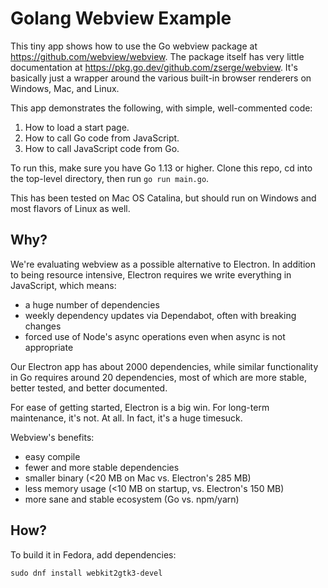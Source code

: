 # Golang Webview Example

This tiny app shows how to use the Go webview package at https://github.com/webview/webview. The package itself has very little documentation at https://pkg.go.dev/github.com/zserge/webview. It's basically just a wrapper around the various built-in browser renderers on Windows, Mac, and Linux.

This app demonstrates the following, with simple, well-commented code:

1. How to load a start page.
2. How to call Go code from JavaScript.
3. How to call JavaScript code from Go.

To run this, make sure you have Go 1.13 or higher. Clone this repo, cd into the top-level directory, then run `go run main.go`.

This has been tested on Mac OS Catalina, but should run on Windows and most flavors of Linux as well.

## Why?

We're evaluating webview as a possible alternative to Electron. In addition to being resource intensive, Electron requires we write everything in JavaScript, which means:

* a huge number of dependencies
* weekly dependency updates via Dependabot, often with breaking changes
* forced use of Node's async operations even when async is not appropriate

Our Electron app has about 2000 dependencies, while similar functionality in Go requires around 20 dependencies, most of which are more stable, better tested, and better documented.

For ease of getting started, Electron is a big win. For long-term maintenance, it's not. At all. In fact, it's a huge timesuck.

Webview's benefits:

* easy compile
* fewer and more stable dependencies
* smaller binary (<20 MB on Mac vs. Electron's 285 MB)
* less memory usage (<10 MB on startup, vs. Electron's 150 MB)
* more sane and stable ecosystem (Go vs. npm/yarn)

## How?

To build it in Fedora, add dependencies:

```
sudo dnf install webkit2gtk3-devel
```
